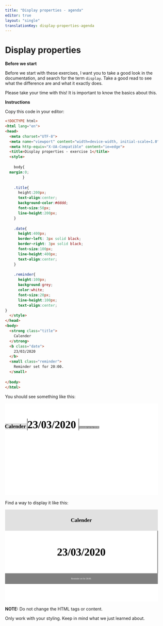 ```yaml
---
title: "Display properties - agenda"
editor: true
layout: "single"
translationKey: display-properties-agenda
---
```


# Display properties

**Before we start**

Before we start with these exercises, I want you to take a good look in the documentation, and search for the term `display`.
Take a good read to see what the difference are and what it exactly does.

Please take your time with this! It is important to know the basics about this.

**Instructions**

Copy this code in your editor:

```html
<!DOCTYPE html>
<html lang="en">
<head>
  <meta charset="UTF-8">
  <meta name="viewport" content="width=device-width, initial-scale=1.0">
  <meta http-equiv="X-UA-Compatible" content="ie=edge">
  <title>Display properties - exercise 1</title>
  <style>

    body{
  margin:0;  
        }

    .title{
      height:200px;
      text-align:center;
      background-color:#dddd;
      font-size:50px;
      line-height:200px;
    }
    
    .date{
      height:400px;
      border-left: 3px solid black;
      border-right: 3px solid black;
      font-size:100px;
      line-height:400px;
      text-align:center;
    }
    
    .reminder{
      height:100px;
      background:grey;
      color:white;
      font-size:20px;
      line-height:100px;
      text-align:center;
}
  </style>
</head>
<body>
  <strong class="title">
    Calender
  </strong>
  <b class="date">
    23/03/2020
  </b>
  <small class="reminder">
    Reminder set for 20:00.  
  </small>

</body>
</html>
```

You should see something like this:

![agenda not styled](agendabad.png)

Find a way to display it like this:

![agenda style](agendagood.png)

**NOTE:** Do not change the HTML tags or content.

Only work with your styling. Keep in mind what we just learned about.